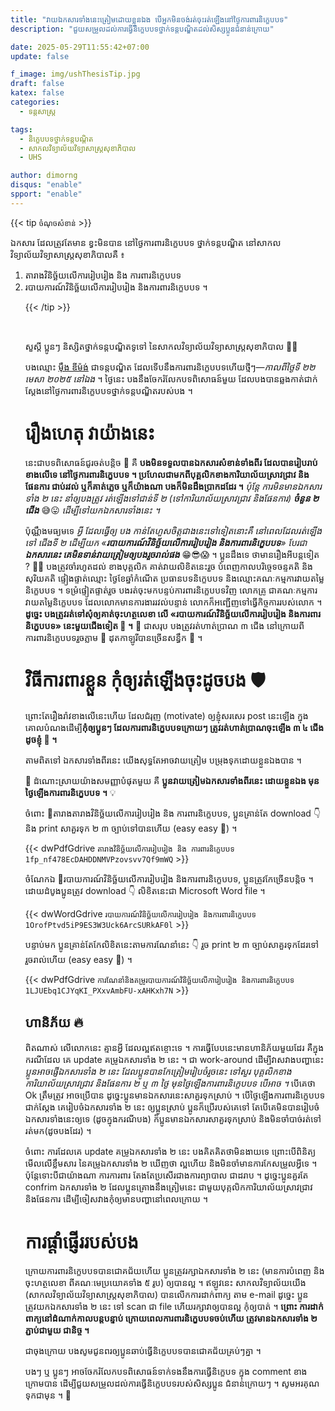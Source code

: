 ```yaml
---
title: "វាយឯកសារទាំងនេះត្រៀមដោយខ្លួន​ឯង បើអ្នកមិនចង់រត់ចុះរត់ឡើងនៅថ្ងៃការពារនិក្ខេបបទ"
description: "ជួយសម្រួលដល់ការធ្វើនិក្ខេបបទថ្នាក់ទន្តបណ្ឌិតដល់សិស្សប្អូនជំនាន់ក្រោយ"

date: 2025-05-29T11:55:42+07:00
update: false

f_image: img/ushThesisTip.jpg
draft: false
katex: false
categories:
  - ទន្តសាស្ត្រ

tags:
  - និក្ខេបបទថ្នាក់ទន្តបណ្ដិត
  - សាកលវិទ្យាល័យវិទ្យាសាស្ត្រសុខាភិបាល
  - UHS

author: dimorng
disqus: "enable"
spport: "enable"
---
```


{{< tip `ចំណុចសំខាន់`  >}}

ឯកសារ ដែលត្រូវតែមាន ខ្វះមិនបាន នៅថ្ងៃការពារនិក្ខេបបទ ថ្នាក់ទន្តបណ្ឌិត នៅសាកលវិទ្យាល័យវិទ្យាសាស្ត្រសុខាភិបាលគឺ ៖
<ol>
  <li>តារាងវិនិច្ឆ័យលើការរៀបរៀង និង ការពារនិក្ខេបបទ</li>
  <li>របាយការណ៍វិនិច្ឆ័យលើការរៀបរៀង និងការពារនិក្ខេបបទ ។</li>
</ul>

{{< /tip  >}}

<br/>

សួស្ដី​ ប្អូនៗ និស្សិតថ្នាក់ទន្តបណ្ឌិតទូទៅ នៃសាកលវិទ្យាល័យវិទ្យាសាស្ត្រសុខាភិបាល 👋👋

បងឈ្មោះ [ម៉ឹង ឌីម៉ង់](https://web.facebook.com/dimorng.meung.2025) ជាទន្តបណ្ឌិត ដែលទើបនឹងការពារនិក្ខេបបទហើយថ្មីៗ—*កាលពីថ្ងៃទី ២២ មេសា ២០២៥ នៅឯង* ។​ ថ្ងៃនេះ បងនឹងចែករំលែកបទពិសោធន៍មួយ ដែលបងបានឆ្លងកាត់ជាក់ស្ដែងនៅថ្ងៃការពារនិក្ខេបបទថ្នាក់ទន្តបណ្ឌិតរបស់បង ។ 

# រឿងហេតុ វាយ៉ាងនេះ

នេះជាបទពិសោធន៍ជូរចត់បន្តិច 🤣 គឺ **បងមិនទទួលបានឯកសារសំខាន់ទាំងពីរ ដែលបានរៀបរាប់ខាងលើទេ នៅថ្ងៃការពារនិក្ខេបបទ ។ ប្រហែលជាមកពីបុគ្គលិកខាងការិយាល័យស្រាវជ្រាវ និងផែនការ ជាប់រវល់ ឬក៏គាត់ភ្លេច ឬក៏យ៉ាងណា បងក៏មិនដឹងប្រាកដដែរ ។** *ប៉ុន្តែ ការមិនមានឯកសារទាំង ២ នេះ នាំឲ្យបងត្រូវ រត់ឡើងទៅជាន់ទី ២ (ទៅការិយាល័យស្រាវជ្រាវ និងផែនការ) __ចំនួន ២ ជើង__* 😅😛 *ដើម្បីទៅយកឯកសារទាំងនេះ ។*

ប៉ុណ្ណឹងមធ្យមទេ *អ្វី ដែលធ្វើឲ្យ បង កាន់តែហួសចិត្តជាងនេះទៅទៀតនោះគឺ នៅពេលដែលរត់ឡើងទៅ ជើងទី ២ ដើម្បីយក «__របាយការណ៍វិនិច្ឆ័យលើការរៀបរៀង និងការពារនិក្ខេបបទ__»​ បែរជា __ឯកសារនេះ គេមិនទាន់វាយត្រៀមឲ្យបងរួចរាល់ផង__* 😁😎😱 ។ ប្អូនដឹងទេ ថាមានរឿងអីបន្តទៀត ? 🧐🙄 បងត្រូវចាំរហូតដល់ ខាងបុគ្គលិក គាត់វាយលិខិតនេះរួច បំពេញកាលបរិច្ចេទចន្ទគតិ និងសុរិយគតិ ផ្ទៀងផ្ទាត់ឈ្មោះ ថ្ងៃខែឆ្នាំកំណើត ប្រធានបទនិក្ខេបបទ និងឈ្មោះគណៈកម្មការវាយតម្លៃនិក្ខេបបទ ។ ទម្រំផ្ទៀតផ្ទាត់រួច បងរត់ចុះមកបន្ទប់ការពារនិក្ខេបបទវិញ លោកគ្រូ ជាគណៈកម្មការវាយតម្លៃនិក្ខេបបទ ដែលលោកមានការងាររវល់បន្ទាន់ លោកក៏អញ្ជើញទៅធ្វើកិច្ចការរបស់លោក ។​ **ដូច្នេះ បងត្រូវរត់ទៅសុំឲ្យគាត់ចុះហត្ថលេខា លើ «របាយការណ៍វិនិច្ឆ័យលើការរៀបរៀង និងការពារនិក្ខេបបទ» នេះមួយជើងទៀត 🏃 ។** 🤣 ជាសរុប បងត្រូវរត់ហាត់ប្រាណ ៣ ជើង នៅក្រោយពីការពារនិក្ខេបបទរួចភ្លាម 🤣 ដុតកាឡូរីបានច្រើនសន្ធឹក 🤣 ។

# វិធីការពារខ្លួន កុំឲ្យរត់ឡើងចុះដូចបង 🛡

ព្រោះតែរឿងរ៉ាវខាងលើនេះហើយ ដែលជំរុញ (motivate) ឲ្យខ្ញុំសរសេរ post នេះឡើង ក្នុងគោលបំណងដើម្បី**កុំឲ្យប្អូនៗ ដែលការពារនិក្ខេបបទក្រោយៗ ត្រូវរត់ហាត់ប្រាណចុះឡើង ៣ ៤ ជើងដូចខ្ញុំ 🤣 ។**

តាមពិតទៅ ឯកសារទាំងពីរនេះ យើងសុទ្ធតែអាចវាយត្រៀម បម្រុងទុកដោយខ្លួនឯងបាន ។ 

🧠​ ដំណោះស្រាយយ៉ាងសមញ្ញាបំផុតមួយ​ គឺ **ប្អូនវាយត្រៀមឯកសារទាំងពីរនេះ ដោយខ្លួនឯង មុនថ្ងៃឡើងការពារនិក្ខេបបទ ។** 💡 

ចំពោះ 📃តារាងតារាងវិនិច្ឆ័យលើការរៀបរៀង និង ការពារនិក្ខេបបទ, ប្អូនគ្រាន់តែ download 👇 និង print សាគួរទុក ២ ៣ ច្បាប់ទៅបានហើយ (easy easy 🤣) ។

{{< dwPdfGdrive `តារាងវិនិច្ឆ័យលើការរៀបរៀង និង ការពារនិក្ខេបបទ` `1fp_nf478EcDAHDDNMVPzovsvv7Qf9mWQ` >}}

ចំណែកឯ 📃របាយការណ៍វិនិច្ឆ័យលើការរៀបរៀង និងការពារនិក្ខេបបទ, ប្អូនត្រូវកែច្រើនបន្តិច ។ ដោយដំបូងប្អូនត្រូវ download 👇​ លិខិតនេះជា Microsoft Word file ។

{{< dwWordGdrive `របាយការណ៍វិនិច្ឆ័យលើការរៀបរៀង និងការពារនិក្ខេបបទ` `1OrofPtvd5iP9ES3W3Uck6ArcSURkAF0l` >}}

បន្ទាប់មក ប្អូនគ្រាន់តែកែលិខិតនេះ​តាមការណែនាំនេះ​ 👇 រួច print ២ ៣ ច្បាប់សាគួរទុកដែរទៅ រួចរាល់ហើយ (easy easy 🤣) ។

{{< dwPdfGdrive `ការណែនាំនិងគម្រូរបាយការណ៍វិនិច្ឆ័យលើការៀបរៀង និងការពារនិក្ខេបបទ` `1LJUEbq1CJYqKI_PXxvAmbFU-xAHKxh7N` >}}

## ហានិភ័យ 🔥

ពិតណាស់ លើលោកនេះ គ្មានអ្វី ដែលល្អឥតខ្ចោះទេ ។ ការធ្វើបែបនេះមានហានិភ័យមួយដែរ គឺក្នុងករណីដែល គេ update គម្រូឯកសារទាំង ២ នេះ ។ ជា work-around ដើម្បីវាសវាងបញ្ហានេះ _ប្អូនអាចផ្ញើឯកសារទាំង ២ នេះ ដែលប្អូនបានកែត្រៀមរៀបចំរួចនេះ ទៅសួរ បុគ្គលិកខាងការិយាល័យស្រាវជ្រាវ និងផែនការ ២ ឬ ៣ ថ្ងៃ មុនថ្ងៃឡើងការពារនិក្ខេបបទ បើអាច ។_ បើគេថា Ok ត្រឹមត្រូវ អាចប្រើបាន ដូច្នេះប្អូនមានឯកសារនេះសាគួរទុកស្រាប់ ។ បើថ្ងៃឡើងការពារនិក្ខេបបទជាក់ស្ដែង គេរៀបចំឯកសារទាំង ២ នេះ ឲ្យប្អូនស្រាប់ ប្អូនក៏ប្រើរបស់គេទៅ តែបើគេមិនបានរៀបចំឯកសារទាំងនេះឲ្យទេ (ដូចក្នុងករណីបង) ក៏ប្អូនមានឯកសារសាគួរទុកស្រាប់ និងមិនចាំបាច់រត់ទៅរត់មក(ដូចបងដែរ) ។

ចំពោះ ការដែលគេ update គម្រូឯកសារទាំង ២ នេះ បងគិតគិតថាមិនងាយទេ ព្រោះបើពិនិត្យមើលលើខ្លឹមសារ នៃគម្រូឯកសារទាំង ២ ឃើញថា ល្អហើយ និងមិនចាំមានការកែសម្រួលអ្វីទេ ។ ប៉ុន្តែទោះបីជាយ៉ាងណា ការការពារ តែងតែប្រសើរជាងការព្យាបាល ជាដរាប ។ ដូច្នេះប្អូនគួរតែ confrim ឯកសារទាំង ២ ដែលប្អូនគ្រោងនឹងត្រៀមនេះ ជាមួយបុគ្កលិកការិយាល័យស្រាវជ្រាវ និងផែនការ ដើម្បីចៀសវាងកុំឲ្យមានបញ្ហានៅពេលក្រោយ ។

# ការផ្ដាំផ្ញើររបស់បង

ក្រោយការពារនិក្ខេបបទបានជោគជ័យហើយ ប្អូនត្រូវរក្សាឯកសារទាំង ២ នេះ (មានការបំពេញ និងចុះហត្ថលេខា ពីគណៈមេប្រយោគទាំង ៥ រូប) ឲ្យបានល្អ ។ ឥឡូវនេះ សាកលវិទ្យាល័យយើង (សាកលវិទ្យាល័យវិទ្យាសាស្ត្រសុខាភិបាល) បានលើកការដាក់ពាក្យ តាម e-mail ដូច្នេះ ប្អូនត្រូវយកឯកសារទាំង ២ នេះ ទៅ scan ជា file​ ហើយរក្សាវាឲ្យបានល្អ កុំឲ្យបាត់ ។ **ព្រោះ ការដាក់ពាក្យនៅដំណាក់កាលបន្តបន្ទាប់ ក្រោយពេលការពារនិក្ខេបបទចប់ហើយ ត្រូវមានឯកសារទាំង ២ ភ្ជាប់ជាមួយ ជានិច្ច ។**

ជាចុងក្រោយ បងសូមជូនពរឲ្យប្អូនឆាប់ធ្វើនិក្ខេបបទបានជោគជ័យគ្រប់ៗគ្នា ។ 

បងៗ ឬ ប្អូនៗ អាចចែករំលែកបទពិសោធន៍ទាក់ទងនឹងការធ្វើនិក្ខេបទ ក្នុង comment ខាងក្រោមបាន ដើម្បីជួយសម្រួលដល់ការធ្វើនិក្ខេបបទរបស់សិស្សប្អូន ជំនាន់ក្រោយៗ ។ សូមអរគុណទុកជាមុន ។ 🙏